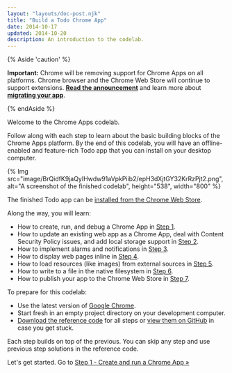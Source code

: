 ```yaml
---
layout: "layouts/doc-post.njk"
title: "Build a Todo Chrome App"
date: 2014-10-17
updated: 2014-10-20
description: An introduction to the codelab.
---
```


{% Aside 'caution' %}

**Important:** Chrome will be removing support for Chrome Apps on all platforms. Chrome browser and
the Chrome Web Store will continue to support extensions. [**Read the announcement**][1] and learn
more about [**migrating your app**][2].

{% endAside %}

Welcome to the Chrome Apps codelab.

Follow along with each step to learn about the basic building blocks of the Chrome Apps platform. By
the end of this codelab, you will have an offline-enabled and feature-rich Todo app that you can
install on your desktop computer.

{% Img src="image/BrQidfK9jaQyIHwdw91aVpkPiib2/epH3dXjtGY32KrRzPjt2.png",
       alt="A screenshot of the finished codelab", height="538", width="800" %}

The finished Todo app can be [installed from the Chrome Web Store][3].

Along the way, you will learn:

- How to create, run, and debug a Chrome App in [Step 1][4].
- How to update an existing web app as a Chrome App, deal with Content Security Policy issues, and
  add local storage support in [Step 2][5].
- How to implement alarms and notifications in [Step 3][6].
- How to display web pages inline in [Step 4][7].
- How to load resources (like images) from external sources in [Step 5][8].
- How to write to a file in the native filesystem in [Step 6][9].
- How to publish your app to the Chrome Web Store in [Step 7][10].

To prepare for this codelab:

- Use the latest version of [Google Chrome][11].
- Start fresh in an empty project directory on your development computer.
- [Download the reference code][12] for all steps or [view them on GitHub][13] in case you get
  stuck.

Each step builds on top of the previous. You can skip any step and use previous step solutions in
the reference code.

Let's get started. Go to [Step 1 - Create and run a Chrome App »][14]

[1]: https://blog.chromium.org/2020/08/changes-to-chrome-app-support-timeline.html
[2]: /apps/migration
[3]: http://goo.gl/qNNUX
[4]: ../app_codelab_basics
[5]: ../app_codelab_import_todomvc
[6]: ../app_codelab_alarms
[7]: ../app_codelab_webview
[8]: ../app_codelab_images
[9]: ../app_codelab_filesystem
[10]: ../app_codelab_publish
[11]: https://www.google.com/intl/en/chrome/browser/
[12]: https://github.com/mangini/io13-codelab/archive/master.zip
[13]: https://github.com/mangini/io13-codelab/tree/master/cheat_code
[14]: ../app_codelab_basics
